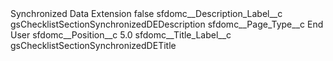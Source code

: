 <?xml version="1.0" encoding="UTF-8"?>
<CustomMetadata xmlns="http://soap.sforce.com/2006/04/metadata" xmlns:xsi="http://www.w3.org/2001/XMLSchema-instance" xmlns:xsd="http://www.w3.org/2001/XMLSchema">
    <label>Synchronized Data Extension</label>
    <protected>false</protected>
    <values>
        <field>sfdomc__Description_Label__c</field>
        <value xsi:type="xsd:string">gsChecklistSectionSynchronizedDEDescription</value>
    </values>
    <values>
        <field>sfdomc__Page_Type__c</field>
        <value xsi:type="xsd:string">End User</value>
    </values>
    <values>
        <field>sfdomc__Position__c</field>
        <value xsi:type="xsd:double">5.0</value>
    </values>
    <values>
        <field>sfdomc__Title_Label__c</field>
        <value xsi:type="xsd:string">gsChecklistSectionSynchronizedDETitle</value>
    </values>
</CustomMetadata>
